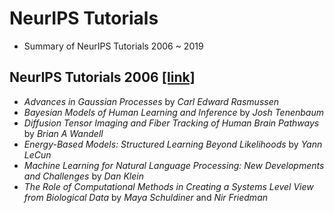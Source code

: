 # NeurIPS Tutorials
- Summary of NeurIPS Tutorials 2006 ~ 2019

## NeurIPS Tutorials 2006 [[link]](https://nips.cc/Conferences/2006/Schedule?type=Tutorial)
- *Advances in Gaussian Processes* by *Carl Edward Rasmussen*
- *Bayesian Models of Human Learning and Inference* by *Josh Tenenbaum*
- *Diffusion Tensor Imaging and Fiber Tracking of Human Brain Pathways* by *Brian A Wandell*
- *Energy-Based Models: Structured Learning Beyond Likelihoods* by *Yann LeCun*
- *Machine Learning for Natural Language Processing: New Developments and Challenges* by *Dan Klein*
- *The Role of Computational Methods in Creating a Systems Level View from Biological Data* by *Maya Schuldiner* and *Nir Friedman*
